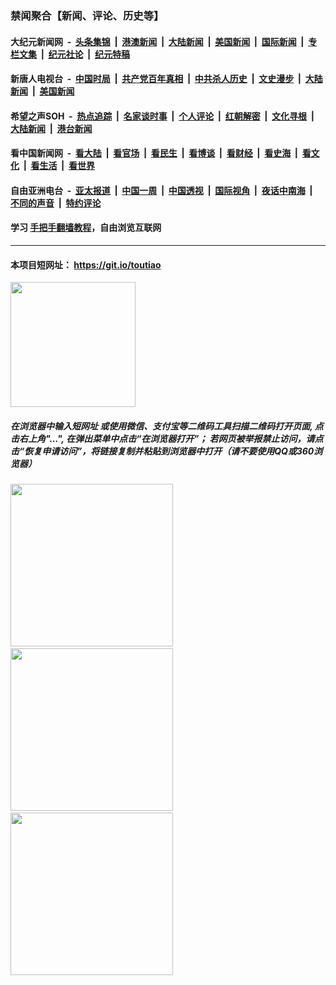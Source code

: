 ### 禁闻聚合【新闻、评论、历史等】

#### 大纪元新闻网 &nbsp;-&nbsp; [头条集锦](indexes/E头条集锦.md?t=02121755) &nbsp;|&nbsp; [港澳新闻](indexes/E港澳新闻.md?t=02121755)  &nbsp;|&nbsp; [大陆新闻](indexes/E大陆新闻.md?t=02121755) &nbsp;|&nbsp; [美国新闻](indexes/E美国新闻.md?t=02121755) &nbsp;|&nbsp; [国际新闻](indexes/E国际新闻.md?t=02121755) &nbsp;|&nbsp; [专栏文集](indexes/E专栏文集.md?t=02121755) &nbsp;|&nbsp; [纪元社论](indexes/E纪元社论.md?t=02121755) &nbsp;|&nbsp; [纪元特稿](indexes/E纪元特稿.md?t=02121755) 

#### 新唐人电视台 &nbsp;-&nbsp; [中国时局](indexes/N中国时局.md?t=02121755) &nbsp;|&nbsp; [共产党百年真相](indexes/N共产党百年真相.md?t=02121755) &nbsp;|&nbsp; [中共杀人历史](indexes/N中共杀人历史.md?t=02121755) &nbsp;|&nbsp; [文史漫步](indexes/N文史漫步.md?t=02121755) &nbsp;|&nbsp; [大陆新闻](indexes/N大陆新闻.md?t=02121755) &nbsp;|&nbsp; [美国新闻](indexes/N美国新闻.md?t=02121755)

#### 希望之声SOH &nbsp;-&nbsp; [热点追踪](indexes/H热点追踪.md?t=02121755) &nbsp;|&nbsp; [名家谈时事](indexes/H名家谈时事.md?t=02121755) &nbsp;|&nbsp; [个人评论](indexes/H个人评论.md?t=02121755)  &nbsp;|&nbsp; [红朝解密](indexes/H红朝解密.md?t=02121755) &nbsp;|&nbsp; [文化寻根](indexes/H文化寻根.md?t=02121755) &nbsp;|&nbsp; [大陆新闻](indexes/H大陆新闻.md?t=02121755) &nbsp;|&nbsp; [港台新闻](indexes/H港台新闻.md?t=02121755)

#### 看中国新闻网 &nbsp;-&nbsp; [看大陆](indexes/S看大陆.md?t=02121755) &nbsp;|&nbsp; [看官场](indexes/S看官场.md?t=02121755) &nbsp;|&nbsp; [看民生](indexes/S看民生.md?t=02121755)  &nbsp;|&nbsp; [看博谈](indexes/S看博谈.md?t=02121755) &nbsp;|&nbsp; [看财经](indexes/S看财经.md?t=02121755) &nbsp;|&nbsp; [看史海](indexes/S看史海.md?t=02121755) &nbsp;|&nbsp; [看文化](indexes/S看文化.md?t=02121755) &nbsp;|&nbsp; [看生活](indexes/S看生活.md?t=02121755) &nbsp;|&nbsp; [看世界](indexes/S看世界.md?t=02121755)

#### 自由亚洲电台 &nbsp;-&nbsp; [亚太报道](indexes/R亚太报道.md?t=02121755) &nbsp;|&nbsp; [中国一周](indexes/R中国一周.md?t=02121755) &nbsp;|&nbsp; [中国透视](indexes/R中国透视.md?t=02121755)  &nbsp;|&nbsp; [国际视角](indexes/R国际视角.md?t=02121755) &nbsp;|&nbsp; [夜话中南海](indexes/R夜话中南海.md?t=02121755) &nbsp;|&nbsp; [不同的声音](indexes/R不同的声音.md?t=02121755) &nbsp;|&nbsp; [特约评论](indexes/R特约评论.md?t=02121755)

#### 学习 [手把手翻墙教程](https://github.com/gfw-breaker/guides/wiki)，自由浏览互联网

----

#### 本项目短网址： https://git.io/toutiao
<img src="https://raw.githubusercontent.com/gfw-breaker/banned-news/master/scripts/img/qr.png" width="200px"/>  

##### 在浏览器中输入短网址 或使用微信、支付宝等二维码工具扫描二维码打开页面, 点击右上角"...", 在弹出菜单中点击“在浏览器打开”； 若网页被举报禁止访问，请点击“恢复申请访问”，将链接复制并粘贴到浏览器中打开（请不要使用QQ或360浏览器）

<img src="https://raw.githubusercontent.com/gfw-breaker/banned-news/master/scripts/img/1.png" width="260px"/> &nbsp; <img src="https://raw.githubusercontent.com/gfw-breaker/banned-news/master/scripts/img/2.png" width="260px"/> &nbsp; <img src="https://raw.githubusercontent.com/gfw-breaker/banned-news/master/scripts/img/3.png" width="260px"/>
